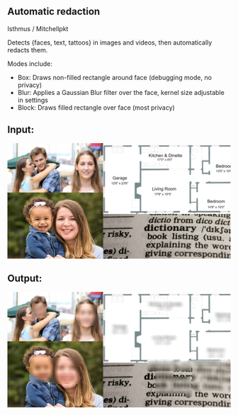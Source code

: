 ## Automatic redaction 

Isthmus / Mitchellpkt

Detects {faces, text, tattoos} in images and videos, then automatically redacts them.

Modes include:
-  Box: Draws non-filled rectangle around face (debugging mode, no privacy)
-  Blur: Applies a Gaussian Blur filter over the face, kernel size adjustable in settings
-  Block: Draws filled rectangle over face (most privacy)

## Input:

![examples/example_input.png](examples/example_input.png)

## Output:

![examples/example_output.png](examples/example_output.png)
